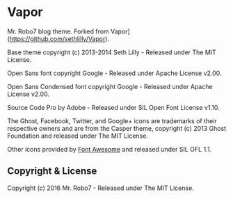 # Vapor

Mr. Robo7 blog theme. Forked from Vapor](https://github.com/sethlilly/Vapor).

Base theme copyright (c) 2013-2014 Seth Lilly - Released under The MIT License.

Open Sans font copyright Google - Released under Apache License v2.00.

Open Sans Condensed font copyright Google - Released under Apache License v2.00.

Source Code Pro by Adobe - Released under SIL Open Font License v1.10.

The Ghost, Facebook, Twitter, and Google+ icons are trademarks of their respective owners and are from the Casper theme, copyright (c) 2013 Ghost Foundation and released under The MIT License.

Other icons provided by [Font Awesome](https://github.com/FortAwesome/Font-Awesome) and released under SIL OFL 1.1.

## Copyright & License

Copyright (c) 2016 Mr. Robo7 - Released under The MIT License.